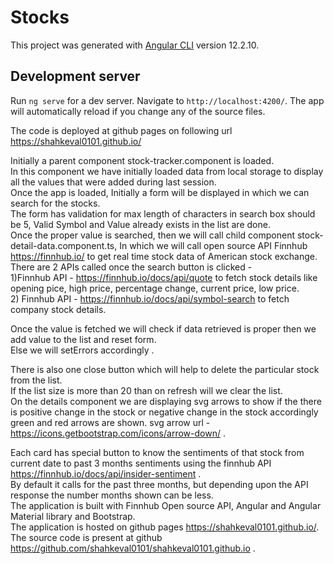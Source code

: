 # Stocks

This project was generated with [Angular CLI](https://github.com/angular/angular-cli) version 12.2.10.

## Development server

Run `ng serve` for a dev server. Navigate to `http://localhost:4200/`. The app will automatically reload if you change any of the source files.

The code is deployed at github pages on following url
https://shahkeval0101.github.io/

Initially a parent component stock-tracker.component is loaded. <br>
In this component we have initially loaded data from local storage to display all the values that were added during last session. <br>
Once the app is loaded, Initially a form will be displayed in which we can search for the stocks. <br>
The form has validation for max length of characters in search box should be 5, Valid Symbol and Value already exists in the list are done. <br>
Once the proper value is searched, then we will call child component stock-detail-data.component.ts, In which we will call open source API Finnhub https://finnhub.io/ to get real time stock data of American stock exchange.<br>
There are 2 APIs called once the search button is clicked - <br>
1)Finnhub API - https://finnhub.io/docs/api/quote  to fetch stock details like opening pice, high price, percentage change, current price, low price. <br>
2) Finnhub API - https://finnhub.io/docs/api/symbol-search to fetch company stock details. <br>

Once the value is fetched we will check if data retrieved is proper then we add value to the list and reset form. <br>
Else we will setErrors accordingly .<br>

There is also one close button which will help to delete the particular stock from the list. <br>
If the list size is more than 20 than on refresh will we clear the list. <br>
On the details component we are displaying svg arrows to show if the there is positive change in the stock or negative change in the stock accordingly green and red arrows are shown. svg arrow url - https://icons.getbootstrap.com/icons/arrow-down/ . <br>

Each card has special button to know the sentiments of that stock from current date to past 3 months sentiments using the finnhub API https://finnhub.io/docs/api/insider-sentiment .  <br>
By default it calls for the past three months, but depending upon the API response the number months shown can be less. <br>
The application is built with Finnhub Open source API, Angular and Angular Material library and Bootstrap. <br>
The application is hosted on github pages https://shahkeval0101.github.io/. <br>
The source code is present at github https://github.com/shahkeval0101/shahkeval0101.github.io .<br>

